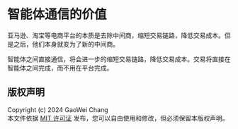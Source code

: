 
# 智能体通信的价值

亚马逊、淘宝等电商平台的本质是去除中间商，缩短交易链路，降低交易成本。但是之后，他们本身就变为了新的中间商。

智能体之间直接通信，将会进一步的缩短交易链路，降低交易成本。交易将直接在智能体之间完成，而不用在平台完成。




## 版权声明  
Copyright (c) 2024 GaoWei Chang  
本文件依据 [MIT 许可证](./LICENSE) 发布，您可以自由使用和修改，但必须保留本版权声明。  
